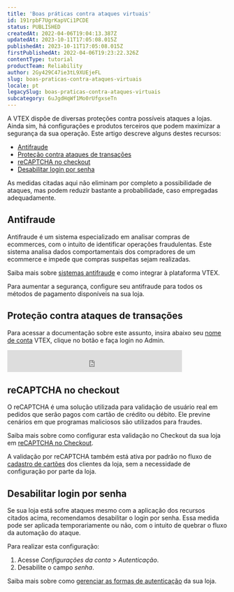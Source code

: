 ```yaml
---
title: 'Boas práticas contra ataques virtuais'
id: 191rpbF7UgrKapVCi1PCDE
status: PUBLISHED
createdAt: 2022-04-06T19:04:13.387Z
updatedAt: 2023-10-11T17:05:08.015Z
publishedAt: 2023-10-11T17:05:08.015Z
firstPublishedAt: 2022-04-06T19:23:22.326Z
contentType: tutorial
productTeam: Reliability
author: 2Gy429C47ie3tL9XUEjeFL
slug: boas-praticas-contra-ataques-virtuais
locale: pt
legacySlug: boas-praticas-contra-ataques-virtuais
subcategory: 6uJgdHqWf1Mo0rUfgxseTn
---
```


A VTEX dispõe de diversas proteções contra possíveis ataques a lojas. Ainda sim, há configurações e produtos terceiros que podem maximizar a segurança da sua operação. Este artigo descreve alguns destes recursos:

- [Antifraude](#antifraude)
- [Proteção contra ataques de transações](#protecao-contra-ataques-de-transacoes)
- [reCAPTCHA no checkout](#recaptcha-no-checkout)
- [Desabilitar login por senha](#desabilitar-login-por-senha)

<div class = "alert alert-info">
As medidas citadas aqui não eliminam por completo a possibilidade de ataques, mas podem reduzir bastante a probabilidade, caso empregadas adequadamente.
</div>

## Antifraude

Antifraude é um sistema especializado em analisar compras de ecommerces, com o intuito de identificar operações fraudulentas. Este sistema analisa dados comportamentais dos compradores de um ecommerce e impede que compras suspeitas sejam realizadas.

Saiba mais sobre [sistemas antifraude](https://help.vtex.com/pt/tutorial/what-is-anti-fraud#) e como integrar à plataforma VTEX.

<div class="alert alert-warning"> 
Para aumentar a segurança, configure seu antifraude para todos os métodos de pagamento disponíveis na sua loja.
</div>

## Proteção contra ataques de transações

Para acessar a documentação sobre este assunto, insira abaixo seu [nome de conta](https://help.vtex.com/pt/tutorial/what-is-an-account-name--i0mIGLcg3QyEy8OCicEoC#) VTEX, clique no botão e faça login no Admin.
<iframe src="https://help.vtex.com/insertaccountname?id=62oQBmi7UZlYlgb0Ha1hZ3" title="Insira seu nome de conta e clique no botão." frameBorder="0" width="400" height="50"></iframe>

## reCAPTCHA no checkout

O reCAPTCHA é uma solução utilizada para validação de usuário real em pedidos que serão pagos com cartão de crédito ou débito. Ele previne cenários em que programas maliciosos são utilizados para fraudes.

Saiba mais sobre como configurar esta validação no Checkout da sua loja em [reCAPTCHA no Checkout](https://help.vtex.com/pt/tutorial/recaptcha-no-checkout--18Te3oDd7f4qcjKu9jhNzP#).

<div class = "alert alert-info">
A validação por reCAPTCHA também está ativa por padrão no fluxo de <a href=tutorial/how-does-my-account-work--2BQ3GiqhqGJTXsWVuio3Xh#cartoes>cadastro de cartões</a> dos clientes da loja, sem a necessidade de configuração por parte da loja.
</div>

## Desabilitar login por senha

Se sua loja está sofre ataques mesmo com a aplicação dos recursos citados acima, recomendamos desabilitar o login por senha. Essa medida pode ser aplicada temporariamente ou não, com o intuito de quebrar o fluxo da automação do ataque.

Para realizar esta configuração:

1. Acesse *Configurações da conta* > *Autenticação*.
2. Desabilite o campo *senha*.

Saiba mais sobre como [gerenciar as formas de autenticação](https://help.vtex.com/pt/tutorial/pagina-de-autenticacao--21CkKHLKP1o41lUpGhuRUs#) da sua loja.

